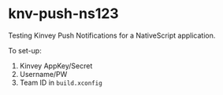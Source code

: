 # knv-push-ns123
Testing Kinvey Push Notifications for a NativeScript application.

To set-up:
1. Kinvey AppKey/Secret
1. Username/PW
1. Team ID in `build.xconfig`